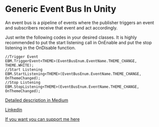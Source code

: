 # Generic Event Bus In Unity

An event bus is a pipeline of events where the publisher triggers an event and subscribers receive that event and act accordingly.

Just write the following codes in your desired classes. It is highly recommended to put the start listening call in OnEnable and put the stop listening in the OnDisable function.

```
//Trigger Event
EBM.TriggerEvent<THEME>(EventBusEnum.EventName.THEME_CHANGE, THEME.WHITE);
//Start Listening 
EBM.StartListening<THEME>(EventBusEnum.EventName.THEME_CHANGE, OnThemeChanged);
//Stop Listening 
EBM.StopListening<THEME>(EventBusEnum.EventName.THEME_CHANGE, OnThemeChanged);
```

[Detailed description in Medium](https://habibur-rahman-ovie.medium.com/generic-event-bus-in-unity-7e8a35dffcce)

[Linkedin]([https://habibur-rahman-ovie.medium.com/generic-event-bus-in-unity-7e8a35dffcce](https://www.linkedin.com/in/habibur-rahman-32547b109/))

[If you want you can support me here](patreon.com/CaptainNemo288)
